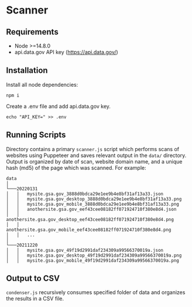# Scanner

## Requirements

- Node >=14.8.0
- api.data.gov API key (https://api.data.gov/)

## Installation

Install all node dependencies:

`npm i`

Create a .env file and add api.data.gov key.

`echo "API_KEY=" >> .env`

## Running Scripts

Directory contains a primary `scanner.js` script which performs scans of websites using Puppeteer and saves relevant output in the `data/` directory. Output is organized by date of scan, website domain name, and a unique hash (md5) of the page which was scanned. For example:

```
data
│
└───20220131
│   │   mysite.gsa.gov_3888d0bdca29e1ee9b4e8bf31af13a33.json
│   │   mysite.gsa.gov_desktop_3888d0bdca29e1ee9b4e8bf31af13a33.png
│   │   mysite.gsa.gov_mobile_3888d0bdca29e1ee9b4e8bf31af13a33.png
│   │   anothersite.gsa.gov_eef43cee08182ff071924710f380e8d4.json
│   │   anothersite.gsa.gov_desktop_eef43cee08182ff071924710f380e8d4.png
│   │   anothersite.gsa.gov_mobile_eef43cee08182ff071924710f380e8d4.png
│   │   ...
│
└───20211220
│   │   mysite.gsa.gov_49f19d2991daf234309a99566370019a.json
│   │   mysite.gsa.gov_desktop_49f19d2991daf234309a99566370019a.png
│   │   mysite.gsa.gov_mobile_49f19d2991daf234309a99566370019a.png
```

## Output to CSV

`condenser.js` recursively consumes specified folder of data and organizes the results in a CSV file.

